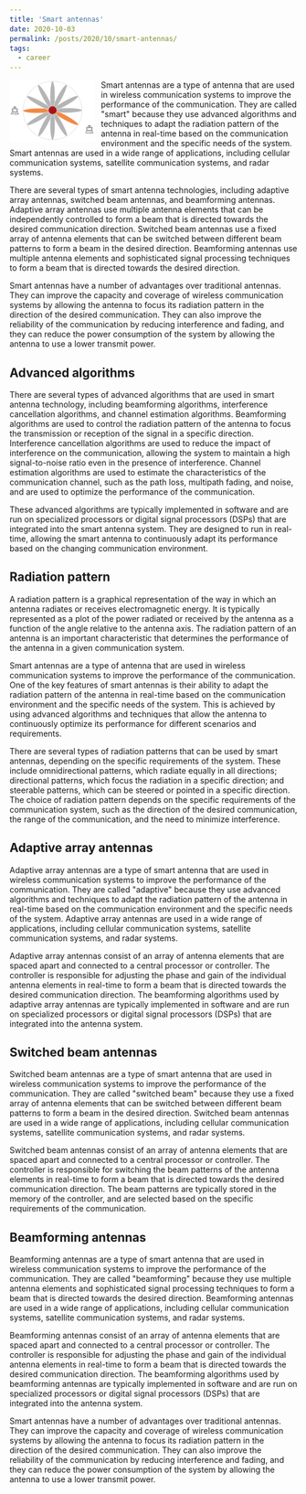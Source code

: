 ```yaml
---
title: 'Smart antennas'
date: 2020-10-03
permalink: /posts/2020/10/smart-antennas/
tags:
  - career
---
```


<img width="150" alt="smart antenna" src="/images/posts/smart-antennas.png" style="float: left; margin-right: 10px;" /> Smart antennas are a type of antenna that are used in wireless communication systems to improve the performance of the communication. They are called "smart" because they use advanced algorithms and techniques to adapt the radiation pattern of the antenna in real-time based on the communication environment and the specific needs of the system. Smart antennas are used in a wide range of applications, including cellular communication systems, satellite communication systems, and radar systems.

There are several types of smart antenna technologies, including adaptive array antennas, switched beam antennas, and beamforming antennas. Adaptive array antennas use multiple antenna elements that can be independently controlled to form a beam that is directed towards the desired communication direction. Switched beam antennas use a fixed array of antenna elements that can be switched between different beam patterns to form a beam in the desired direction. Beamforming antennas use multiple antenna elements and sophisticated signal processing techniques to form a beam that is directed towards the desired direction.

Smart antennas have a number of advantages over traditional antennas. They can improve the capacity and coverage of wireless communication systems by allowing the antenna to focus its radiation pattern in the direction of the desired communication. They can also improve the reliability of the communication by reducing interference and fading, and they can reduce the power consumption of the system by allowing the antenna to use a lower transmit power.

Advanced algorithms
-----

There are several types of advanced algorithms that are used in smart antenna technology, including beamforming algorithms, interference cancellation algorithms, and channel estimation algorithms. Beamforming algorithms are used to control the radiation pattern of the antenna to focus the transmission or reception of the signal in a specific direction. Interference cancellation algorithms are used to reduce the impact of interference on the communication, allowing the system to maintain a high signal-to-noise ratio even in the presence of interference. Channel estimation algorithms are used to estimate the characteristics of the communication channel, such as the path loss, multipath fading, and noise, and are used to optimize the performance of the communication.

These advanced algorithms are typically implemented in software and are run on specialized processors or digital signal processors (DSPs) that are integrated into the smart antenna system. They are designed to run in real-time, allowing the smart antenna to continuously adapt its performance based on the changing communication environment.

Radiation pattern
-----

A radiation pattern is a graphical representation of the way in which an antenna radiates or receives electromagnetic energy. It is typically represented as a plot of the power radiated or received by the antenna as a function of the angle relative to the antenna axis. The radiation pattern of an antenna is an important characteristic that determines the performance of the antenna in a given communication system.

Smart antennas are a type of antenna that are used in wireless communication systems to improve the performance of the communication. One of the key features of smart antennas is their ability to adapt the radiation pattern of the antenna in real-time based on the communication environment and the specific needs of the system. This is achieved by using advanced algorithms and techniques that allow the antenna to continuously optimize its performance for different scenarios and requirements.

There are several types of radiation patterns that can be used by smart antennas, depending on the specific requirements of the system. These include omnidirectional patterns, which radiate equally in all directions; directional patterns, which focus the radiation in a specific direction; and steerable patterns, which can be steered or pointed in a specific direction. The choice of radiation pattern depends on the specific requirements of the communication system, such as the direction of the desired communication, the range of the communication, and the need to minimize interference.

Adaptive array antennas
-----

Adaptive array antennas are a type of smart antenna that are used in wireless communication systems to improve the performance of the communication. They are called "adaptive" because they use advanced algorithms and techniques to adapt the radiation pattern of the antenna in real-time based on the communication environment and the specific needs of the system. Adaptive array antennas are used in a wide range of applications, including cellular communication systems, satellite communication systems, and radar systems.

Adaptive array antennas consist of an array of antenna elements that are spaced apart and connected to a central processor or controller. The controller is responsible for adjusting the phase and gain of the individual antenna elements in real-time to form a beam that is directed towards the desired communication direction. The beamforming algorithms used by adaptive array antennas are typically implemented in software and are run on specialized processors or digital signal processors (DSPs) that are integrated into the antenna system.

Switched beam antennas
-----

Switched beam antennas are a type of smart antenna that are used in wireless communication systems to improve the performance of the communication. They are called "switched beam" because they use a fixed array of antenna elements that can be switched between different beam patterns to form a beam in the desired direction. Switched beam antennas are used in a wide range of applications, including cellular communication systems, satellite communication systems, and radar systems.

Switched beam antennas consist of an array of antenna elements that are spaced apart and connected to a central processor or controller. The controller is responsible for switching the beam patterns of the antenna elements in real-time to form a beam that is directed towards the desired communication direction. The beam patterns are typically stored in the memory of the controller, and are selected based on the specific requirements of the communication.

Beamforming antennas
-----

Beamforming antennas are a type of smart antenna that are used in wireless communication systems to improve the performance of the communication. They are called "beamforming" because they use multiple antenna elements and sophisticated signal processing techniques to form a beam that is directed towards the desired direction. Beamforming antennas are used in a wide range of applications, including cellular communication systems, satellite communication systems, and radar systems.

Beamforming antennas consist of an array of antenna elements that are spaced apart and connected to a central processor or controller. The controller is responsible for adjusting the phase and gain of the individual antenna elements in real-time to form a beam that is directed towards the desired communication direction. The beamforming algorithms used by beamforming antennas are typically implemented in software and are run on specialized processors or digital signal processors (DSPs) that are integrated into the antenna system.

Smart antennas have a number of advantages over traditional antennas. They can improve the capacity and coverage of wireless communication systems by allowing the antenna to focus its radiation pattern in the direction of the desired communication. They can also improve the reliability of the communication by reducing interference and fading, and they can reduce the power consumption of the system by allowing the antenna to use a lower transmit power.

